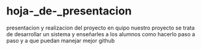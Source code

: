 # hoja-_de-_presentacion
presentacion y realizacion del proyecto en quipo
nuestro proyecto se trata de desarrollar un sistema y enseñarles a los alumnos como hacerlo paso a paso y a que puedan manejar mejor github

